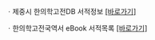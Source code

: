 ㆍ제중시 한의학고전DB 서적정보 [[바로가기]](https://mediclassics.kr/books/176)

ㆍ한의학고전국역서 eBook 서적목록 [[바로가기]](https://info.mediclassics.kr/bookshelf/list/eBook/list)
